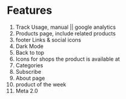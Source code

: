 # Features

1. Track Usage, manual || google analytics
2. Products page, include related products
3. footer Links & social icons
4. Dark Mode
5. Back to top
6. Icons for shops the product is available at
7. Categories
8. Subscribe
9. About page
10. product of the week
11. Meta 2.0
